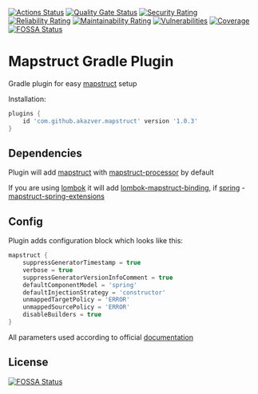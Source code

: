 [![Actions Status](https://github.com/AkaZver/mapstruct-plugin/workflows/Main/badge.svg)](https://github.com/AkaZver/mapstruct-plugin/actions)
[![Quality Gate Status](https://sonarcloud.io/api/project_badges/measure?project=AkaZver_mapstruct-plugin&metric=alert_status)](https://sonarcloud.io/dashboard?id=AkaZver_mapstruct-plugin)
[![Security Rating](https://sonarcloud.io/api/project_badges/measure?project=AkaZver_mapstruct-plugin&metric=security_rating)](https://sonarcloud.io/dashboard?id=AkaZver_mapstruct-plugin)
[![Reliability Rating](https://sonarcloud.io/api/project_badges/measure?project=AkaZver_mapstruct-plugin&metric=reliability_rating)](https://sonarcloud.io/dashboard?id=AkaZver_mapstruct-plugin)
[![Maintainability Rating](https://sonarcloud.io/api/project_badges/measure?project=AkaZver_mapstruct-plugin&metric=sqale_rating)](https://sonarcloud.io/dashboard?id=AkaZver_mapstruct-plugin)
[![Vulnerabilities](https://sonarcloud.io/api/project_badges/measure?project=AkaZver_mapstruct-plugin&metric=vulnerabilities)](https://sonarcloud.io/dashboard?id=AkaZver_mapstruct-plugin)
[![Coverage](https://sonarcloud.io/api/project_badges/measure?project=AkaZver_mapstruct-plugin&metric=coverage)](https://sonarcloud.io/dashboard?id=AkaZver_mapstruct-plugin)
[![FOSSA Status](https://app.fossa.com/api/projects/git%2Bgithub.com%2FAkaZver%2Fmapstruct-plugin.svg?type=shield)](https://app.fossa.com/projects/git%2Bgithub.com%2FAkaZver%2Fmapstruct-plugin?ref=badge_shield)

# Mapstruct Gradle Plugin

Gradle plugin for easy [mapstruct](https://mapstruct.org/) setup

Installation:
```groovy
plugins {
    id 'com.github.akazver.mapstruct' version '1.0.3'
}
```

## Dependencies
Plugin will add [mapstruct](https://mvnrepository.com/artifact/org.mapstruct/mapstruct) 
with [mapstruct-processor](https://mvnrepository.com/artifact/org.mapstruct/mapstruct-processor) by default

If you are using [lombok](https://projectlombok.org/) it will add 
[lombok-mapstruct-binding](https://mvnrepository.com/artifact/org.projectlombok/lombok-mapstruct-binding), 
if [spring](https://spring.io/) - 
[mapstruct-spring-extensions](https://mvnrepository.com/artifact/org.mapstruct.extensions.spring/mapstruct-spring-extensions)

## Config
Plugin adds configuration block which looks like this:
```groovy
mapstruct {
    suppressGeneratorTimestamp = true
    verbose = true
    suppressGeneratorVersionInfoComment = true
    defaultComponentModel = 'spring'
    defaultInjectionStrategy = 'constructor'
    unmappedTargetPolicy = 'ERROR'
    unmappedSourcePolicy = 'ERROR'
    disableBuilders = true
}
```

All parameters used according to official 
[documentation](https://mapstruct.org/documentation/stable/reference/html/#configuration-options)

## License
[![FOSSA Status](https://app.fossa.com/api/projects/git%2Bgithub.com%2FAkaZver%2Fmapstruct-plugin.svg?type=large)](https://app.fossa.com/projects/git%2Bgithub.com%2FAkaZver%2Fmapstruct-plugin?ref=badge_large)
